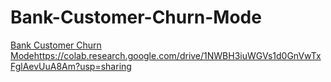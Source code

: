 # Bank-Customer-Churn-Mode


[Bank Customer Churn Mode](https://colab.research.google.com/drive/1NWBH3iuWGVs1d0GnVwTxFglAevUuA8Am?usp=sharing)https://colab.research.google.com/drive/1NWBH3iuWGVs1d0GnVwTxFglAevUuA8Am?usp=sharing
